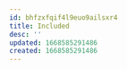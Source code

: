 ```yaml
---
id: bhfzxfqif4l9euo9ailsxr4
title: Included
desc: ''
updated: 1668585291486
created: 1668585291486
---
```

